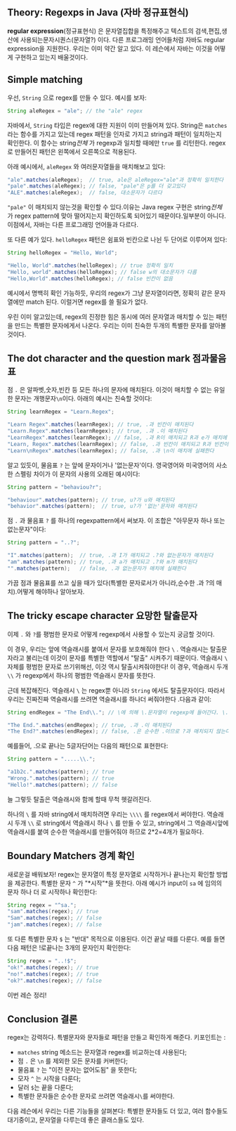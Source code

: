 ## Theory: Regexps in Java (자바 정규표현식)



 **regular expression**(정규표현식) 은 문자열집합을 특정해주고 텍스트의 검색,편집,생산에 사용되는문자시퀀스(문자열?) 이다. 다른 프로그래밍 언어들처럼 자바도 regular expression을 지원한다. 우리는 이미 약간 알고 있다. 이 레슨에서 자바는 이것을 어떻게 구현하고 있는지 배울것이다.

## Simple matching 

우선, `String` 으로 regex를 만들 수 있다. 예시를 보자:

```java
String aleRegex = "ale"; // the "ale" regex
```

자바에서, `String` 타입은 regex에 대한 지원이 이미 만들어져 있다. String은 `matches` 라는 함수를 가지고 있는데 regex 패턴을 인자로 가지고 string과 패턴이 일치하는지 확인한다. 이 함수는 string*전체* 가  regexp과 일치할 때에만  `true` 를 리턴한다. regex로 만들어진 패턴은 왼쪽에서 오른쪽으로 적용된다.

아래 예시에서, `aleRegex` 와 여러문자열들을 매치해보고 있다:

```java
"ale".matches(aleRegex);  // true, ale은 aleRegex="ale"과 정확히 일치한다
"pale".matches(aleRegex); // false, "pale"은 p를 더 갖고있다
"ALE".matches(aleRegex);  // false, 대소문자가 다르다
```

 `"pale"` 이 매치되지 않는것을 확인할 수 있다.이유는 Java regex 구현은 string*전체*  가 regex pattern에 맞아 떨어지는지 확인하도록 되어있기 때문이다.일부분이 아니다. 이점에서, 자바는 다른 프로그래밍 언어들과 다르다.

또 다른 예가 있다. `helloRegex` 패턴은 쉼표와 빈칸으로 나뉜 두 단어로 이루어져 있다:

```java
String helloRegex = "Hello, World";

"Hello, World".matches(helloRegex); // true 정확히 일치
"Hello, world".matches(helloRegex); // false w의 대소문자가 다름
"Hello,World".matches(helloRegex); // false 빈칸이 없음
```

예시에서 명백히 확인 가능하듯, 우리의 regex가 그냥 문자열이라면, 정확히 같은 문자열에만 match 된다. 이럴거면 regex를 쓸 필요가 없다.

우린 이미 알고있는데, regex의 진정한 힘은 동시에 여러 문자열과 매치할 수 있는 패턴을 만드는 특별한 문자에게서 나온다. 우리는 이미 친숙한 두개의 특별한 문자를 알아볼 것이다.

## The dot character and the question mark  점과물음표

점 `.` 은 알파벳,숫자,빈칸 등 모든 하나의 문자에 매치된다. 이것이 매치할 수 없는 유일한 문자는 개행문자`\n`이다. 아래의 예시는 친숙할 것이다:

```java
String learnRegex = "Learn.Regex";

"Learn Regex".matches(learnRegex); // true, .과 빈칸이 매치된다
"Learn.Regex".matches(learnRegex); // true, .과 .이 매치된다
"LearnRegex".matches(learnRegex); // false, .과 R이 매치되고 R과 e가 매치에 실패한다
"Learn, Regex".matches(learnRegex); // false, .과 빈칸이 매치되고 R과 빈칸이 매치에 실패한다
"Learn\nRegex".matches(learnRegex); // false, .과 \n이 매치에 실패한다
```

알고 있듯이, 물음표 `?` 는 앞에 문자이거나 '없는문자'이다. 영국영어와 미국영어의 사소한 스펠링 차이가 이 문자의 사용의 오래된 예시이다:

```java
String pattern = "behaviou?r";

"behaviour".matches(pattern); // true, u?가 u와 매치된다
"behavior".matches(pattern);  // true, u?가 '없는'문자와 매치된다
```

점 `.` 과 물음표 `?` 를 하나의 regexpattern에서 써보자. 이 조합은 "아무문자 하나 또는 없는문자"이다:

```java
String pattern = "..?";

"I".matches(pattern);  // true, .과 I가 매치되고 .?와 없는문자가 매치된다
"am".matches(pattern); // true, .과 a가 매치되고 .?와 m가 매치된다
"".matches(pattern);   // false, .과 없는문자가 매치에 실패한다
```

가끔 점과 물음표를 쓰고 싶을 때가 있다(특별한 문자로서가 아니라,순수한 .과 ?의 매치).어떻게 해야하나 알아보자.

## The tricky escape character 요망한 탈출문자

이제 `.` 와 `?`를 평범한 문자로 어떻게 regexp에서 사용할 수 있는지 궁금할 것이다.

이 경우, 우리는 앞에 역슬래시를 붙여서 문자를 보호해줘야 한다 `\` . 역슬래시는 탈출문자라고 불리는데 이것이 문자를 특별한 역할에서 "탈출" 시켜주기 때문이다. 역슬래시 `\` 자체를 평범한 문자로 쓰기위해선, 이것 역시 탈출시켜줘야한다! 이 경우, 역슬래시 두개 `\\`  가 regexp에서 하나의 평범한 역슬래시 문자를 뜻한다.

근데 복잡해진다. 역슬래시 `\` 는 regex뿐 아니라 `String` 에서도 탈출문자이다. 따라서 우리는 진짜진짜 역슬래시를 쓰려면 역슬래시를 하나더 써줘야한다 .다음과 같이:

```java
String endRegex = "The End\\."; // \에 의해 \.문자열이 regexp에 들어간다. \.는 문자열에서 탈출문자+.이므로 순수한 .이다.

"The End.".matches(endRegex); // true, .과 .이 매치된다
"The End?".matches(endRegex); // false, .은 순수한 .이므로 ?과 매치되지 않는다
```

예를들어, .으로 끝나는 5글자단어는 다음의 패턴으로 표현한다:

```java
String pattern = ".....\\.";

"a1b2c.".matches(pattern); // true
"Wrong.".matches(pattern); // true
"Hello!".matches(pattern); // false
```

늘 그렇듯 탈출은 역슬래시와 함께 할때 무척 헷갈려진다.



하나의 `\` 를 자바 string에서 매치하려면 우리는 `\\\\` 를 regex에서 써야한다. 역슬래시 두개 `\\` 로 string에서 역슬래시 하나 `\` 를 만들 수 있고, string에서 그 역슬래시앞에 역슬래시를 붙여 순수한 역슬래시를 만들어줘야 하므로 2*2=4개가 필요하다.

## Boundary Matchers 경계 확인

새로운걸 배워보자! regex는 문자열이 특정 문자열로 시작하거나 끝나는지 확인할 방법을 제공한다. 특별한 문자 `^` 가 "*시작"*을 뜻한다. 아래 예시가 input이  `sa` 에 임의의 문자 하나 더 로 시작하나 확인한다:

```java
String regex = "^sa.";
"sam".matches(regex); // true
"Sam".matches(regex); // false
"jam".matches(regex); // false
```

또 다른 특별한 문자 `$` 는  "반대" 목적으로 이용된다. 이건 끝날 때를 다룬다. 예를 들면 다음 패턴은 !로끝나는 3개의 문자인지 확인한다:

```java
String regex = "..!$";
"ok!".matches(regex); // true
"no!".matches(regex); // true
"ok?".matches(regex); // false
```

이번 레슨 정리!

## Conclusion 결론

regex는 강력하다. 특별문자와 문자들로 패턴을 만들고 확인하게 해준다. 키포인트는 :

- `matches` string 메소드는 문자열과 regex를 비교하는데 사용된다;
- 점 `.` 은 `\n` 를 제외한 모든 문자를 커버한다;
- 물음표 `?` 는 "이전 문자는 없어도됨" 을 뜻한다;
- 모자 `^` 는 시작을 다룬다;
- 달러 `$`는 끝을 다룬다;
- 특별한 문자들은 순수한 문자로 쓰려면 역슬래시`\`를 써야한다.

다음 레슨에서 우리는 다른 기능들을 살펴본다: 특별한 문자들도 더 있고, 여러 함수들도 대기중이고, 문자열을 다루는데 좋은 클래스들도 있다.